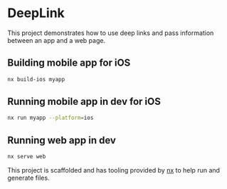 # DeepLink

This project demonstrates how to use deep links and pass information between an app and a web page.

## Building mobile app for iOS
```bash
nx build-ios myapp
```

## Running mobile app in dev for iOS
```bash
nx run myapp --platform=ios
```

## Running web app in dev
```bash
nx serve web 
```

This project is scaffolded and has tooling provided by [nx](https://nx.dev/) to help run and generate files.
